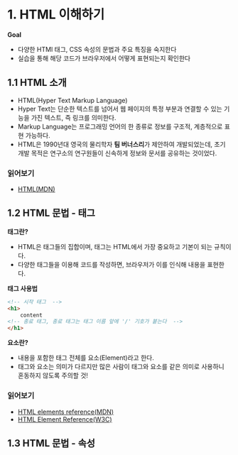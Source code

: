 # 1. HTML 이해하기
**Goal**
* 다양한 HTMl 태그, CSS 속성의 문법과 주요 특징을 숙지한다
* 실습을 통해 해당 코드가 브라우저에서 어떻게 표현되는지 확인한다

## 1.1 HTML 소개
* HTML(Hyper Text Markup Language)
* Hyper Text는 단순한 텍스트를 넘어서 웹 페이지의 특정 부분과 연결할 수 있는 기능을 가진 텍스트, 즉 링크를 의미한다.
* Markup Language는 프로그래밍 언어의 한 종류로 정보를 구조적, 계층적으로 표현 가능하다.
* HTML은 1990년대 영국의 물리학자 **팀 버너스리**가 제안하여 개발되었는데, 초기 개발 목적은 연구소의 연구원들이 신속하게 정보와 문서를 공유하는 것이었다.

### 읽어보기
* [HTML(MDN)](https://developer.mozilla.org/ko/docs/Web/HTML)

## 1.2 HTML 문법 - 태그

**태그란?**
* HTML은 태그들의 집합이며, 태그는 HTML에서 가장 중요하고 기본이 되는 규칙이다.
* 다양한 태그들을 이용해 코드를 작성하면, 브라우저가 이를 인식해 내용을 표현한다.

**태그 사용법**
```html
<!-- 시작 태그  -->
<h1>
    content
<!-- 종료 태그, 종료 태그는 태그 이름 앞에 '/' 기호가 붙는다  -->
</h1>
```

**요소란?**
* 내용을 포함한 태그 전체를 요소(Element)라고 한다.
* 태그와 요소는 의미가 다르지만 많은 사람이 태그와 요소를 같은 의미로 사용하니 혼동하지 않도록 주의할 것!

### 읽어보기
* [HTML elements reference(MDN)](https://developer.mozilla.org/en-US/docs/Web/HTML/Element)
* [HTML Element Reference(W3C)](https://www.w3schools.com/tags/ref_byfunc.asp)

## 1.3 HTML 문법 - 속성
